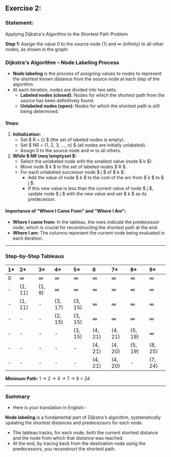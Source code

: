 
## Exercise 2: 

### Statement:

Applying Dijkstra's Algorithm to the Shortest Path Problem

**Step 1:** Assign the value 0 to the source node (1) and ∞ (infinity) to all other nodes, as shown in the graph:


<!---- INSERT GRAPH  --->


### Dijkstra's Algorithm – Node Labeling Process

- **Node labeling** is the process of assigning values to nodes to represent the shortest known distance from the source node at each step of the algorithm.
- At each iteration, nodes are divided into two sets:
    - **Labeled nodes (closed):** Nodes for which the shortest path from the source has been definitively found.
    - **Unlabeled nodes (open):** Nodes for which the shortest path is still being determined.


#### Steps:

1. **Initialization:**
    - Set \$ R = \{\} \$ (the set of labeled nodes is empty).
    - Set \$ NR = \{1, 2, 3, ..., n\} \$ (all nodes are initially unlabeled).
    - Assign 0 to the source node and ∞ to all others.
2. **While \$ NR \neq \emptyset \$:**
    - Select the unlabeled node with the smallest value (node \$ k \$).
    - Move node \$ k \$ to the set of labeled nodes \$ R \$.
    - For each unlabeled successor node \$ j \$ of \$ k \$:
        - Add the value of node \$ k \$ to the cost of the arc from \$ k \$ to \$ j \$.
        - If this new value is less than the current value of node \$ j \$, update node \$ j \$ with the new value and set \$ k \$ as its predecessor.

#### Importance of "Where I Came From" and "Where I Am":

- **Where I came from:** In the tableau, the rows indicate the predecessor node, which is crucial for reconstructing the shortest path at the end.
- **Where I am:** The columns represent the current node being evaluated in each iteration.

---

### Step-by-Step Tableaus

| 1* | 2* | 3* | 4* | 5* | 6 | 7* | 8* | 9* |
| :-- | :-- | :-- | :-- | :-- | :-- | :-- | :-- | :-- |
| 0 | ∞ | ∞ | ∞ | ∞ | ∞ | ∞ | ∞ | ∞ |
| - | (1, 11) | (1, 9) | ∞ | ∞ | ∞ | ∞ | ∞ | ∞ |
| - | (1, 11) | - | (3, 17) | (3, 15) | ∞ | ∞ | ∞ | ∞ |
| - | - | - | (2, 15) | (3, 15) | ∞ | ∞ | ∞ | ∞ |
| - | - | - | - | (3, 15) | (4, 21) | (4, 21) | (5, 19) | ∞ |
| - | - | - | - | - | (4, 21) | (4, 20) | (5, 19) | (8, 25) |
| - | - | - | - | - | (4, 21) | (4, 20) | - | (7, 24) |

**Minimum Path:**
1 → 2 → 4 → 7 → 9 = 24

---

### Summary

- Here is your translation in English:-

**Node labeling** is a fundamental part of Dijkstra's algorithm, systematically updating the shortest distances and predecessors for each node.
- The tableau tracks, for each node, both the current shortest distance and the node from which that distance was reached.
- At the end, by tracing back from the destination node using the predecessors, you reconstruct the shortest path.



